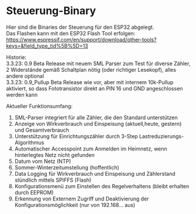# Steuerung-Binary
Hier sind die Binaries der Steuerung für den ESP32 abgelegt.  
Das Flashen kann mit den ESP32 Flash Tool erfolgen: https://www.espressif.com/en/support/download/other-tools?keys=&field_type_tid%5B%5D=13

Historie:  
3.3.23: 0.9 Beta Release mit neuem SML Parser zum Test für diverse Zähler, 2 Widerstände gemäß Schaltplan nötig (oder richtiger Lesekopf), alles andere optional  
3.3.23: 0.9_Pullup Beta Release wie vor, aber mit internem 10k-Pullup aktiviert, so dass  Fototransistor direkt an PIN 16 und GND angeschlossen werden kann

Aktueller Funktionsumfang:
1. SML-Parser integriert für alle Zähler, die den Standard unterstützen
2. Anzeige von  Wirkverbrauch und Einspeisung (aktuell,heute, gestern) und Gesamtverbrauch
3. Unterstützung für Einrichtungszähler durch 3-Step Lastreduzierungs-Algorithmus
4. Automatischer Accesspoint zum Anmelden im Heimnetz, wenn hinterlegtes Netz nicht gefunden
5. Datum vom Netz (NTP)
6. Sommer-Winterzeitumstellung (hoffentlich)
7. Data Logging für Wirkverbrauch und Einspeisung und Zählerstand stündlich mittels SPIFFS (Flash)
8. Konfigurationsmenü zum Einstellen des Regelverhaltens (bleibt erhalten durch EEPROM)
9. Erkennung von Externem Zugriff und Deaktivierung der Konfigurationsmöglichkeit (nur von 192.168... aus)

